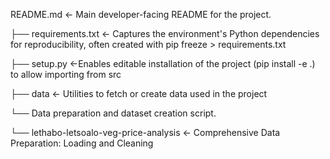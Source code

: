 README.md          <- Main developer-facing README for the project.

├── requirements.txt   <- Captures the environment's Python dependencies for reproducibility, often created with pip freeze > requirements.txt

├── setup.py       <-Enables editable installation of the project (pip install -e .) to allow importing from src

├── data           <- Utilities to fetch or create data used in the project

 └── Data preparation and dataset creation script.
 
└── lethabo-letsoalo-veg-price-analysis <- Comprehensive Data Preparation: Loading and Cleaning

